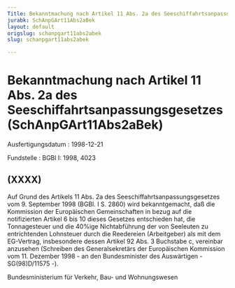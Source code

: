 ```yaml
---
Title: Bekanntmachung nach Artikel 11 Abs. 2a des Seeschiffahrtsanpassungsgesetzes
jurabk: SchAnpGArt11Abs2aBek
layout: default
origslug: schanpgart11abs2abek
slug: schanpgart11abs2abek

---
```


# Bekanntmachung nach Artikel 11 Abs. 2a des Seeschiffahrtsanpassungsgesetzes (SchAnpGArt11Abs2aBek)

Ausfertigungsdatum
:   1998-12-21

Fundstelle
:   BGBl I: 1998, 4023

## (XXXX)

Auf Grund des Artikels 11 Abs. 2a des Seeschiffahrtsanpassungsgesetzes
vom 9. September 1998 (BGBl. I S. 2860) wird bekanntgemacht, daß die
Kommission der Europäischen Gemeinschaften in bezug auf die
notifizierten Artikel 6 bis 10 dieses Gesetzes entschieden hat, die
Tonnagesteuer und die 40%ige Nichtabführung der von Seeleuten zu
entrichtenden Lohnsteuer durch die Reedereien (Arbeitgeber) als mit
dem EG-Vertrag, insbesondere dessen Artikel 92 Abs. 3 Buchstabe c,
vereinbar anzusehen (Schreiben des Generalsekretärs der Europäischen
Kommission vom 11. Dezember 1998 - an den Bundesminister des
Auswärtigen - SG(98)D/11575 -).

Bundesministerium für Verkehr, Bau- und Wohnungswesen

